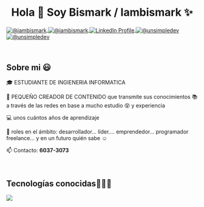<h1 align="center">Hola 👋  Soy Bismark / Iambismark ✨ </h1> 
<p align="left">
  
  <a href="https://youtube.com/@iambismark?si=ioKpPgFJiia2O" target="_blank">
    <img align="center" src="https://img.shields.io/badge/YouTube-FF0000?style=for-the-badge&logo=youtube&logoColor=white" alt="@iambismark"/>
</a>
<a href="https://www.tiktok.com/@iambismark._?_t=ZM-8tc4pWd4ZtN&_r=1" target="_blank">
    <img align="center" src="https://img.shields.io/badge/TikTok-000000?style=for-the-badge&logo=tiktok&logoColor=white" alt="@iambismark"/>
</a>  
<a href="https://www.linkedin.com/comm/mynetwork/discovery-see-all?usecase=PEOPLE_FOLLOWS&followMember=bismarklopez" target="_blank">
    <img align="center" src="https://img.shields.io/badge/LinkedIn-0077B5?style=for-the-badge&logo=linkedin&logoColor=white" alt="LinkedIn Profile"/>
</a>
<a href="https://www.facebook.com/share/15vVb3rMTr/?mibextid=wwXIfr" target="_blank">
    <img align="center" src="https://img.shields.io/badge/Facebook-1877F2?style=for-the-badge&logo=facebook&logoColor=white" alt="@unsimpledev"/>
</a> <a href = "mailto:josebismark12@gmail.com" target="blank"><img align="center" src="https://img.shields.io/badge/Gmail-D14836?style=for-the-badge&logo=gmail&logoColor=white" alt="@unsimpledev"  /></a>
  </p>
<br>
<h2>Sobre mi 😃</h2>
<!--Intro start-->

<p align="left">
🎓 ESTUDIANTE DE INGIENERIA INFORMATICA

🎥 PEQUEÑO CREADOR DE CONTENIDO que transmite sus conocimientos 📚 a través de las redes en base a mucho estudio 😵 y experiencia

💻 unos cuántos años de aprendizaje 

📝 roles en el ámbito: desarrollador... líder.... emprendedor... programador freelance... y en un futuro quién sabe ☺️

📫 Contacto: **6037-3073**
<!--Intro end-->
  </p>
<br>
<h2 >Tecnologías conocidas👨🏻‍💻</h2>
<!--tech stack icons-->
<p align="left">
  <a href="https://skillicons.dev">
    <img src="https://skillicons.dev/icons?i=c,cs,java,py,css,html,mysql,git,github,linux,ai,ps&perline=12" />
  </a>
</p>
<br>
<!-------------------------->
